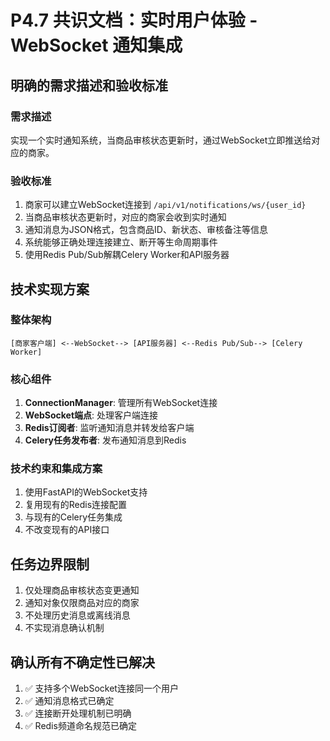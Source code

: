 # P4.7 共识文档：实时用户体验 - WebSocket 通知集成

## 明确的需求描述和验收标准

### 需求描述
实现一个实时通知系统，当商品审核状态更新时，通过WebSocket立即推送给对应的商家。

### 验收标准
1. 商家可以建立WebSocket连接到 `/api/v1/notifications/ws/{user_id}`
2. 当商品审核状态更新时，对应的商家会收到实时通知
3. 通知消息为JSON格式，包含商品ID、新状态、审核备注等信息
4. 系统能够正确处理连接建立、断开等生命周期事件
5. 使用Redis Pub/Sub解耦Celery Worker和API服务器

## 技术实现方案

### 整体架构
```
[商家客户端] <--WebSocket--> [API服务器] <--Redis Pub/Sub--> [Celery Worker]
```

### 核心组件
1. **ConnectionManager**: 管理所有WebSocket连接
2. **WebSocket端点**: 处理客户端连接
3. **Redis订阅者**: 监听通知消息并转发给客户端
4. **Celery任务发布者**: 发布通知消息到Redis

### 技术约束和集成方案
1. 使用FastAPI的WebSocket支持
2. 复用现有的Redis连接配置
3. 与现有的Celery任务集成
4. 不改变现有的API接口

## 任务边界限制
1. 仅处理商品审核状态变更通知
2. 通知对象仅限商品对应的商家
3. 不处理历史消息或离线消息
4. 不实现消息确认机制

## 确认所有不确定性已解决
1. ✅ 支持多个WebSocket连接同一个用户
2. ✅ 通知消息格式已确定
3. ✅ 连接断开处理机制已明确
4. ✅ Redis频道命名规范已确定